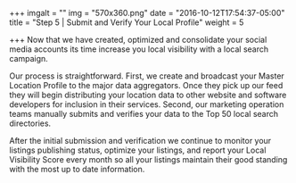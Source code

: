 +++
imgalt = ""
img = "570x360.png"
date = "2016-10-12T17:54:37-05:00"
title = "Step 5 | Submit and Verify Your Local Profile"
weight = 5

+++
Now that we have created, optimized and consolidate your social media accounts its time increase you local visibility with a local search campaign.

Our process is straightforward. First, we create and broadcast your Master Location Profile to the major data aggregators. Once they pick up our feed they will begin distributing your location data to other website and software developers for inclusion in their services. Second, our marketing operation teams manually submits and verifies your data to the Top 50 local search directories.

After the initial submission and verification we continue to monitor your listings publishing status, optimize your listings, and report your Local Visibility Score every month so all your listings maintain their good standing with the most up to date information.
<!--more-->
